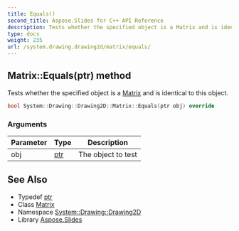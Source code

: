 ```yaml
---
title: Equals()
second_title: Aspose.Slides for C++ API Reference
description: Tests whether the specified object is a Matrix and is identical to this object.
type: docs
weight: 235
url: /system.drawing.drawing2d/matrix/equals/
---
```

## Matrix::Equals(ptr) method


Tests whether the specified object is a [Matrix](../) and is identical to this object.

```cpp
bool System::Drawing::Drawing2D::Matrix::Equals(ptr obj) override
```


### Arguments

| Parameter | Type | Description |
| --- | --- | --- |
| obj | [ptr](../../../system/object/ptr/) | The object to test |

## See Also

* Typedef [ptr](../../../system/object/ptr/)
* Class [Matrix](../)
* Namespace [System::Drawing::Drawing2D](../../)
* Library [Aspose.Slides](../../../)